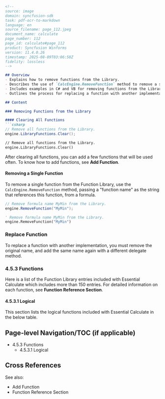 ```markdown
<!--
source: image
domain: syncfusion-sdk
task: pdf-ocr-to-markdown
language: en
source_filename: page_112.jpeg
document_name: calculate
page_number: 112
page_id: calculate#page_112
product: Syncfusion Winforms
version: 11.4.0.26
timestamp: 2025-08-09T03:06:58Z
fidelity: lossless
-->

## Overview
- Explains how to remove functions from the Library.
- Describes the use of `CalcEngine.RemoveFunction` method to remove a single function.
- Includes examples in C# and VB for removing functions from the Library.
- Outlines the process for replacing a function with another implementation.

## Content

### Removing Functions from the Library

#### Clearing All Functions
```csharp
// Remove all functions from the Library.
engine.LibraryFunctions.Clear();
```

```vb
// Remove all functions from the Library.
engine.LibraryFunctions.Clear()
```

After clearing all functions, you can add a few functions that will be used often. To know how to add functions, see **Add Function**.

#### Removing a Single Function
To remove a single function from the Function Library, use the `CalcEngine.RemoveFunction` method, passing a "function name" as the string that references this function, from a formula.

```csharp
// Remove formula name MyMin from the Library.
engine.RemoveFunction("MyMin");
```

```vb
' Remove formula name MyMin from the Library.
engine.RemoveFunction("MyMin")
```

### Replace Function
To replace a function with another implementation, you must remove the original name, and add the same name again with a different delegate method.

### 4.5.3 Functions

Here is a list of the Function Library entries included with Essential Calculate which includes more than 150 entries. For detailed information on each function, see **Function Reference Section**.

#### 4.5.3.1 Logical
This section lists the logical functions included with Essential Calculate in the below table.

## Page-level Navigation/TOC (if applicable)
- 4.5.3 Functions
  - 4.5.3.1 Logical

## Cross References
See also:
- Add Function
- Function Reference Section

<!-- tags: [Product, Syncfusion, Winforms, Calculate, Functions, Library, Essential Calculate, CalcEngine, RemoveFunction, Logical Functions] keywords: [clear functions, remove function, replace function, function library, MyMin, removeFunction, logical functions, essential calculate, function reference, add function] -->
```